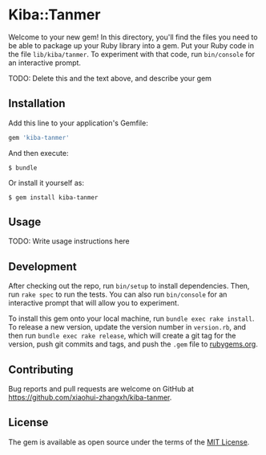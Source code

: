 # Kiba::Tanmer

Welcome to your new gem! In this directory, you'll find the files you need to be able to package up your Ruby library into a gem. Put your Ruby code in the file `lib/kiba/tanmer`. To experiment with that code, run `bin/console` for an interactive prompt.

TODO: Delete this and the text above, and describe your gem

## Installation

Add this line to your application's Gemfile:

```ruby
gem 'kiba-tanmer'
```

And then execute:

    $ bundle

Or install it yourself as:

    $ gem install kiba-tanmer

## Usage

TODO: Write usage instructions here

## Development

After checking out the repo, run `bin/setup` to install dependencies. Then, run `rake spec` to run the tests. You can also run `bin/console` for an interactive prompt that will allow you to experiment.

To install this gem onto your local machine, run `bundle exec rake install`. To release a new version, update the version number in `version.rb`, and then run `bundle exec rake release`, which will create a git tag for the version, push git commits and tags, and push the `.gem` file to [rubygems.org](https://rubygems.org).

## Contributing

Bug reports and pull requests are welcome on GitHub at https://github.com/xiaohui-zhangxh/kiba-tanmer.

## License

The gem is available as open source under the terms of the [MIT License](https://opensource.org/licenses/MIT).
